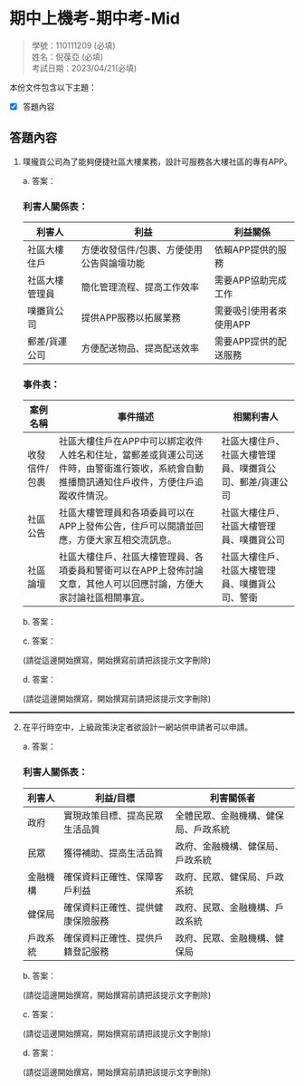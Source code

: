# 期中上機考-期中考-Mid

>學號：110111209 (必填)
><br />
>姓名：倪葆亞 (必填)
><br />
>考試日期：2023/04/21(必填)
><br />

本份文件包含以下主題：
- [x] 答題內容

## 答題內容
1. 噗攏貢公司為了能夠便捷社區大樓業務，設計可服務各大樓社區的專有APP。

    a. 答案：

    <h3>利害人關係表：</h3>

    |利害人|利益|利益關係|
    | ----- | ----- | ----- |
    |社區大樓住戶|方便收發信件/包裹、方便使用公告與論壇功能|依賴APP提供的服務|
    社區大樓管理員|簡化管理流程、提高工作效率|需要APP協助完成工作|
    噗攤貨公司|提供APP服務以拓展業務|需要吸引使用者來使用APP|
    郵差/貨運公司|方便配送物品、提高配送效率|需要APP提供的配送服務|

    <h3>事件表：</h3>

    |案例名稱|事件描述|相關利害人|
    | ------ | ------ | ------ |
    |收發信件/包裹|社區大樓住戶在APP中可以綁定收件人姓名和住址，當郵差或貨運公司送件時，由警衛進行簽收，系統會自動推播簡訊通知住戶收件，方便住戶追蹤收件情況。|社區大樓住戶、社區大樓管理員、噗攤貨公司、郵差/貨運公司|
    社區公告|社區大樓管理員和各項委員可以在APP上發佈公告，住戶可以閱讀並回應，方便大家互相交流訊息。|社區大樓住戶、社區大樓管理員、噗攤貨公司|
    |社區論壇|社區大樓住戶、社區大樓管理員、各項委員和警衛可以在APP上發佈討論文章，其他人可以回應討論，方便大家討論社區相關事宜。|社區大樓住戶、社區大樓管理員、噗攤貨公司、警衛|







    b. 答案：

  
    c. 答案：

    (請從這邊開始撰寫，開始撰寫前請把該提示文字刪除)

    d. 答案：

    (請從這邊開始撰寫，開始撰寫前請把該提示文字刪除)


<hr style="border-top:0.5px solid black;"/>

2. 在平行時空中，上級政策決定者欲設計一網站供申請者可以申請。

    a. 答案：
    <h3>利害人關係表：</h3>

    |利害人|利益/目標|利害關係者|
    | ----- | ----- | ----- |
    |政府|實現政策目標、提高民眾生活品質|全體民眾、金融機構、健保局、戶政系統|
    |民眾|獲得補助、提高生活品質|政府、金融機構、健保局、戶政系統|
    |金融機構|確保資料正確性、保障客戶利益|政府、民眾、健保局、戶政系統|
    |健保局|確保資料正確性、提供健康保險服務|政府、民眾、金融機構、戶政系統|
    |戶政系統|確保資料正確性、提供戶籍登記服務|政府、民眾、金融機構、健保局|

    b. 答案：

    (請從這邊開始撰寫，開始撰寫前請把該提示文字刪除)

    c. 答案：

    (請從這邊開始撰寫，開始撰寫前請把該提示文字刪除)

    d. 答案：

    (請從這邊開始撰寫，開始撰寫前請把該提示文字刪除)